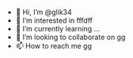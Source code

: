 - 👋 Hi, I’m @glik34
- 👀 I’m interested in fffdff
- 🌱 I’m currently learning ...
- 💞️ I’m looking to collaborate on gg
- 📫 How to reach me gg

<!---
glik34/glik34 is a ✨ special ✨ repository because its `README.md` (this file) appears on your GitHub profile.
You can click the Preview link to take a look at your changes.
--->
